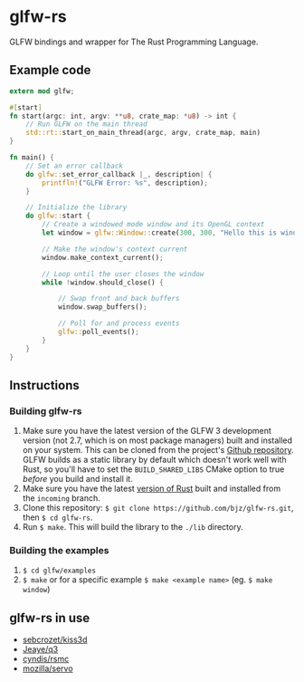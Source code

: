 # glfw-rs

GLFW bindings and wrapper for The Rust Programming Language.

## Example code

~~~rust
extern mod glfw;

#[start]
fn start(argc: int, argv: **u8, crate_map: *u8) -> int {
    // Run GLFW on the main thread
    std::rt::start_on_main_thread(argc, argv, crate_map, main)
}

fn main() {
    // Set an error callback
    do glfw::set_error_callback |_, description| {
        printfln!("GLFW Error: %s", description);
    }

    // Initialize the library
    do glfw::start {
        // Create a windowed mode window and its OpenGL context
        let window = glfw::Window::create(300, 300, "Hello this is window", glfw::Windowed).unwrap();

        // Make the window's context current
        window.make_context_current();

        // Loop until the user closes the window
        while !window.should_close() {

            // Swap front and back buffers
            window.swap_buffers();

            // Poll for and process events
            glfw::poll_events();
        }
    }
}
~~~

## Instructions

### Building glfw-rs

1. Make sure you have the latest version of the GLFW 3 development version (not 2.7, which is on most package managers) built and installed on your system. This can be cloned from the project's [Github repository](https://github.com/glfw/glfw). GLFW builds as a static library by default which doesn't work well with Rust, so you'll have to set the `BUILD_SHARED_LIBS` CMake option to true _before_ you build and install it.
2. Make sure you have the latest [version of Rust](https://github.com/mozilla/rust) built and installed from the `incoming` branch.
3. Clone this repository: `$ git clone https://github.com/bjz/glfw-rs.git`, then `$ cd glfw-rs`.
4. Run `$ make`. This will build the library to the `./lib` directory.

### Building the examples

1. `$ cd glfw/examples`
2. `$ make` or for a specific example `$ make <example name>` (eg. `$ make window`)

## glfw-rs in use

- [sebcrozet/kiss3d](https://github.com/sebcrozet/kiss3d)
- [Jeaye/q3](https://github.com/Jeaye/q3)
- [cyndis/rsmc](https://github.com/cyndis/rsmc/)
- [mozilla/servo](https://github.com/mozilla/servo)
